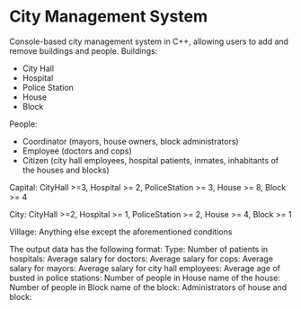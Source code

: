 # City Management System
Console-based city management system in C++, allowing users to add and remove buildings and people.
Buildings:
- City Hall
- Hospital
- Police Station
- House
- Block

People:
- Coordinator (mayors, house owners, block administrators)
- Employee (doctors and cops)
- Citizen (city hall employees, hospital patients, inmates, inhabitants of the houses and blocks)

Capital: CityHall >=3, Hospital >= 2, PoliceStation >= 3, House >= 8, Block >= 4

City: CityHall >=2, Hospital >= 1, PoliceStation >= 2, House >= 4, Block >= 1

Village: Anything else except the aforementioned conditions

The output data has the following format:
Type: 
Number of patients in hospitals:
Average salary for doctors:
Average salary for cops:
Average salary for mayors:
Average salary for city hall employees:
Average age of busted in police stations:
Number of people in House name of the house:
Number of people in Block name of the block:
Administrators of house and block:

